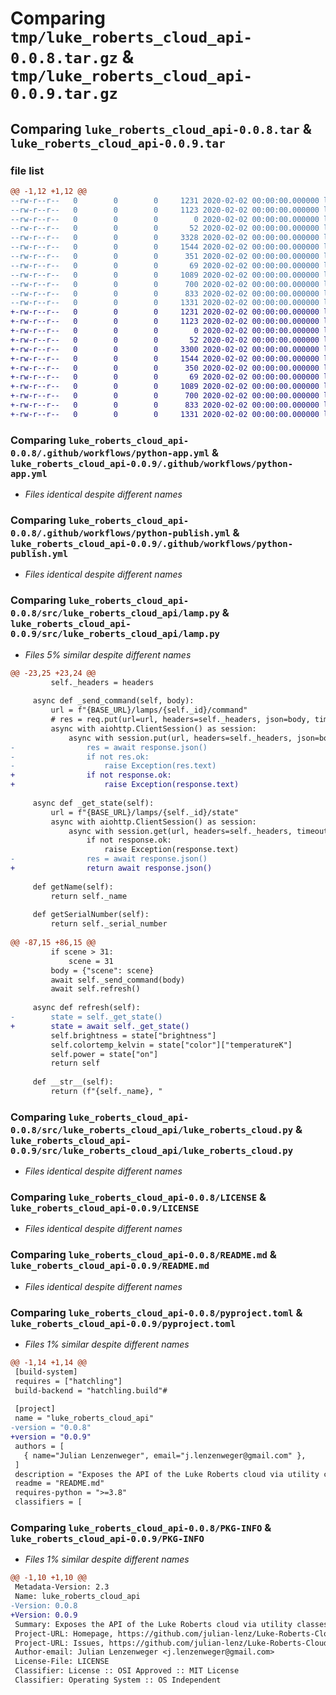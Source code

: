 # Comparing `tmp/luke_roberts_cloud_api-0.0.8.tar.gz` & `tmp/luke_roberts_cloud_api-0.0.9.tar.gz`

## Comparing `luke_roberts_cloud_api-0.0.8.tar` & `luke_roberts_cloud_api-0.0.9.tar`

### file list

```diff
@@ -1,12 +1,12 @@
--rw-r--r--   0        0        0     1231 2020-02-02 00:00:00.000000 luke_roberts_cloud_api-0.0.8/.github/workflows/python-app.yml
--rw-r--r--   0        0        0     1123 2020-02-02 00:00:00.000000 luke_roberts_cloud_api-0.0.8/.github/workflows/python-publish.yml
--rw-r--r--   0        0        0        0 2020-02-02 00:00:00.000000 luke_roberts_cloud_api-0.0.8/src/luke_roberts_cloud_api/__init__.py
--rw-r--r--   0        0        0       52 2020-02-02 00:00:00.000000 luke_roberts_cloud_api-0.0.8/src/luke_roberts_cloud_api/const.py
--rw-r--r--   0        0        0     3328 2020-02-02 00:00:00.000000 luke_roberts_cloud_api-0.0.8/src/luke_roberts_cloud_api/lamp.py
--rw-r--r--   0        0        0     1544 2020-02-02 00:00:00.000000 luke_roberts_cloud_api-0.0.8/src/luke_roberts_cloud_api/luke_roberts_cloud.py
--rw-r--r--   0        0        0      351 2020-02-02 00:00:00.000000 luke_roberts_cloud_api-0.0.8/tests/main.py
--rw-r--r--   0        0        0       69 2020-02-02 00:00:00.000000 luke_roberts_cloud_api-0.0.8/.gitignore
--rw-r--r--   0        0        0     1089 2020-02-02 00:00:00.000000 luke_roberts_cloud_api-0.0.8/LICENSE
--rw-r--r--   0        0        0      700 2020-02-02 00:00:00.000000 luke_roberts_cloud_api-0.0.8/README.md
--rw-r--r--   0        0        0      833 2020-02-02 00:00:00.000000 luke_roberts_cloud_api-0.0.8/pyproject.toml
--rw-r--r--   0        0        0     1331 2020-02-02 00:00:00.000000 luke_roberts_cloud_api-0.0.8/PKG-INFO
+-rw-r--r--   0        0        0     1231 2020-02-02 00:00:00.000000 luke_roberts_cloud_api-0.0.9/.github/workflows/python-app.yml
+-rw-r--r--   0        0        0     1123 2020-02-02 00:00:00.000000 luke_roberts_cloud_api-0.0.9/.github/workflows/python-publish.yml
+-rw-r--r--   0        0        0        0 2020-02-02 00:00:00.000000 luke_roberts_cloud_api-0.0.9/src/luke_roberts_cloud_api/__init__.py
+-rw-r--r--   0        0        0       52 2020-02-02 00:00:00.000000 luke_roberts_cloud_api-0.0.9/src/luke_roberts_cloud_api/const.py
+-rw-r--r--   0        0        0     3300 2020-02-02 00:00:00.000000 luke_roberts_cloud_api-0.0.9/src/luke_roberts_cloud_api/lamp.py
+-rw-r--r--   0        0        0     1544 2020-02-02 00:00:00.000000 luke_roberts_cloud_api-0.0.9/src/luke_roberts_cloud_api/luke_roberts_cloud.py
+-rw-r--r--   0        0        0      350 2020-02-02 00:00:00.000000 luke_roberts_cloud_api-0.0.9/tests/main.py
+-rw-r--r--   0        0        0       69 2020-02-02 00:00:00.000000 luke_roberts_cloud_api-0.0.9/.gitignore
+-rw-r--r--   0        0        0     1089 2020-02-02 00:00:00.000000 luke_roberts_cloud_api-0.0.9/LICENSE
+-rw-r--r--   0        0        0      700 2020-02-02 00:00:00.000000 luke_roberts_cloud_api-0.0.9/README.md
+-rw-r--r--   0        0        0      833 2020-02-02 00:00:00.000000 luke_roberts_cloud_api-0.0.9/pyproject.toml
+-rw-r--r--   0        0        0     1331 2020-02-02 00:00:00.000000 luke_roberts_cloud_api-0.0.9/PKG-INFO
```

### Comparing `luke_roberts_cloud_api-0.0.8/.github/workflows/python-app.yml` & `luke_roberts_cloud_api-0.0.9/.github/workflows/python-app.yml`

 * *Files identical despite different names*

### Comparing `luke_roberts_cloud_api-0.0.8/.github/workflows/python-publish.yml` & `luke_roberts_cloud_api-0.0.9/.github/workflows/python-publish.yml`

 * *Files identical despite different names*

### Comparing `luke_roberts_cloud_api-0.0.8/src/luke_roberts_cloud_api/lamp.py` & `luke_roberts_cloud_api-0.0.9/src/luke_roberts_cloud_api/lamp.py`

 * *Files 5% similar despite different names*

```diff
@@ -23,25 +23,24 @@
         self._headers = headers
 
     async def _send_command(self, body):
         url = f"{BASE_URL}/lamps/{self._id}/command"
         # res = req.put(url=url, headers=self._headers, json=body, timeout=10)
         async with aiohttp.ClientSession() as session:
             async with session.put(url, headers=self._headers, json=body, timeout=10) as response:
-                res = await response.json()
-                if not res.ok:
-                    raise Exception(res.text)
+                if not response.ok:
+                    raise Exception(response.text)
 
     async def _get_state(self):
         url = f"{BASE_URL}/lamps/{self._id}/state"
         async with aiohttp.ClientSession() as session:
             async with session.get(url, headers=self._headers, timeout=10) as response:
                 if not response.ok:
                     raise Exception(response.text)
-                res = await response.json()
+                return await response.json()
 
     def getName(self):
         return self._name
 
     def getSerialNumber(self):
         return self._serial_number
 
@@ -87,15 +86,15 @@
         if scene > 31:
             scene = 31
         body = {"scene": scene}
         await self._send_command(body)
         await self.refresh()
 
     async def refresh(self):
-        state = self._get_state()
+        state = await self._get_state()
         self.brightness = state["brightness"]
         self.colortemp_kelvin = state["color"]["temperatureK"]
         self.power = state["on"]
         return self
 
     def __str__(self):
         return (f"{self._name}, "
```

### Comparing `luke_roberts_cloud_api-0.0.8/src/luke_roberts_cloud_api/luke_roberts_cloud.py` & `luke_roberts_cloud_api-0.0.9/src/luke_roberts_cloud_api/luke_roberts_cloud.py`

 * *Files identical despite different names*

### Comparing `luke_roberts_cloud_api-0.0.8/LICENSE` & `luke_roberts_cloud_api-0.0.9/LICENSE`

 * *Files identical despite different names*

### Comparing `luke_roberts_cloud_api-0.0.8/README.md` & `luke_roberts_cloud_api-0.0.9/README.md`

 * *Files identical despite different names*

### Comparing `luke_roberts_cloud_api-0.0.8/pyproject.toml` & `luke_roberts_cloud_api-0.0.9/pyproject.toml`

 * *Files 1% similar despite different names*

```diff
@@ -1,14 +1,14 @@
 [build-system]
 requires = ["hatchling"]
 build-backend = "hatchling.build"#
 
 [project]
 name = "luke_roberts_cloud_api"
-version = "0.0.8"
+version = "0.0.9"
 authors = [
   { name="Julian Lenzenweger", email="j.lenzenweger@gmail.com" },
 ]
 description = "Exposes the API of the Luke Roberts cloud via utility classes. Luke Roberts is a Lighting Manufacturer."
 readme = "README.md"
 requires-python = ">=3.8"
 classifiers = [
```

### Comparing `luke_roberts_cloud_api-0.0.8/PKG-INFO` & `luke_roberts_cloud_api-0.0.9/PKG-INFO`

 * *Files 1% similar despite different names*

```diff
@@ -1,10 +1,10 @@
 Metadata-Version: 2.3
 Name: luke_roberts_cloud_api
-Version: 0.0.8
+Version: 0.0.9
 Summary: Exposes the API of the Luke Roberts cloud via utility classes. Luke Roberts is a Lighting Manufacturer.
 Project-URL: Homepage, https://github.com/julian-lenz/Luke-Roberts-Cloud-API/tree/main
 Project-URL: Issues, https://github.com/julian-lenz/Luke-Roberts-Cloud-API/issues
 Author-email: Julian Lenzenweger <j.lenzenweger@gmail.com>
 License-File: LICENSE
 Classifier: License :: OSI Approved :: MIT License
 Classifier: Operating System :: OS Independent
```

